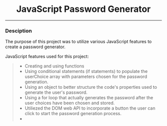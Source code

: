 <h1 align="center">JavaScript  Password Generator</h1>

---

### Desciption

The purpose of this project was to utilize various JavaScript features to create a password generator.

JavaScript features used for this project:

> - Creating and using functions
> - Using conditional statements (if statements) to populate the userChoice array with parameters chosen for the password generation.
> - Using an object to better structure the code's properties used to generate the user's password.
> - Using a for loop that actually generates the password after the user choices have been chosen and stored.
> - Utiliezed the DOM web API to incorporate a button the user can click to start the password generation process.
> -
